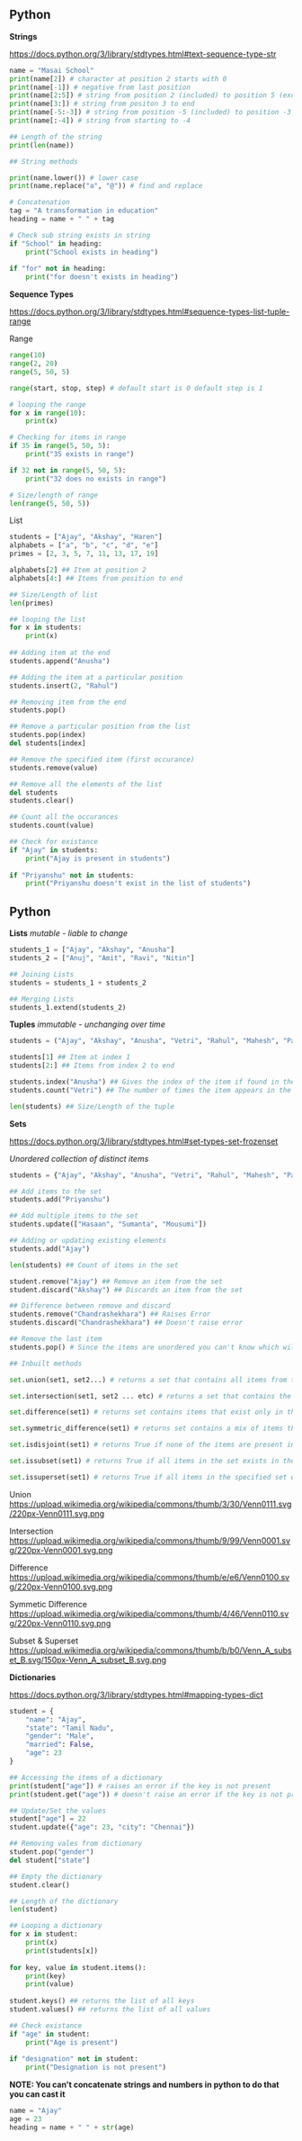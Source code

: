 ## Python

**Strings**  

https://docs.python.org/3/library/stdtypes.html#text-sequence-type-str

```python
name = "Masai School"
print(name[2]) # character at position 2 starts with 0
print(name[-1]) # negative from last position
print(name[2:5]) # string from position 2 (included) to position 5 (excluded)
print(name[3:]) # string from positon 3 to end
print(name[-5:-3]) # string from position -5 (included) to position -3 (excluded)
print(name[:-4]) # string from starting to -4 

## Length of the string
print(len(name))

## String methods

print(name.lower()) # lower case
print(name.replace("a", "@")) # find and replace

# Concatenation
tag = "A transformation in education"
heading = name + " " + tag

# Check sub string exists in string
if "School" in heading:
    print("School exists in heading")
    
if "for" not in heading:
    print("for doesn't exists in heading")
```

**Sequence Types**

https://docs.python.org/3/library/stdtypes.html#sequence-types-list-tuple-range

Range

```python
range(10)
range(2, 20)
range(5, 50, 5)

range(start, stop, step) # default start is 0 default step is 1

# looping the range
for x in range(10):
    print(x)

# Checking for items in range
if 35 in range(5, 50, 5):
    print("35 exists in range")

if 32 not in range(5, 50, 5):
    print("32 does no exists in range")

# Size/length of range
len(range(5, 50, 5))
```

List

```python
students = ["Ajay", "Akshay", "Haren"]
alphabets = ["a", "b", "c", "d", "e"]
primes = [2, 3, 5, 7, 11, 13, 17, 19]

alphabets[2] ## Item at position 2
alphabets[4:] ## Items from position to end

## Size/Length of list
len(primes)

## looping the list
for x in students:
    print(x)
    
## Adding item at the end
students.append("Anusha")

## Adding the item at a particular position
students.insert(2, "Rahul")

## Removing item from the end
students.pop()

## Remove a particular position from the list
students.pop(index)
del students[index]

## Remove the specified item (first occurance)
students.remove(value)

## Remove all the elements of the list
del students
students.clear()

## Count all the occurances
students.count(value)

## Check for existance
if "Ajay" in students:
    print("Ajay is present in students")
    
if "Priyanshu" not in students:
    print("Priyanshu doesn't exist in the list of students")
```


## Python

**Lists**
*mutable - liable to change*

```python
students_1 = ["Ajay", "Akshay", "Anusha"]
students_2 = ["Anuj", "Amit", "Ravi", "Nitin"]

## Joining Lists
students = students_1 + students_2

## Merging Lists
students_1.extend(students_2)
```

**Tuples**
*immutable - unchanging over time*

```python
students = ("Ajay", "Akshay", "Anusha", "Vetri", "Rahul", "Mahesh", "Pavan", "Haren")

students[1] ## Item at index 1
students[2:] ## Items from index 2 to end

students.index("Anusha") ## Gives the index of the item if found in the tuple
students.count("Vetri") ## The number of times the item appears in the tuple

len(students) ## Size/Length of the tuple
```



**Sets**

https://docs.python.org/3/library/stdtypes.html#set-types-set-frozenset

*Unordered collection of distinct items*

```python
students = {"Ajay", "Akshay", "Anusha", "Vetri", "Rahul", "Mahesh", "Pavan", "Haren"}

## Add items to the set
students.add("Priyanshu")

## Add multiple items to the set
students.update(["Hasaan", "Sumanta", "Mousumi"])

## Adding or updating existing elements
students.add("Ajay")

len(students) ## Count of items in the set

student.remove("Ajay") ## Remove an item from the set
student.discard("Akshay") ## Discards an item from the set

## Difference between remove and discard
students.remove("Chandrashekhara") ## Raises Error
students.discard("Chandrashekhara") ## Doesn't raise error

## Remove the last item
students.pop() # Since the items are unordered you can't know which will be removed

## Inbuilt methods

set.union(set1, set2...) # returns a set that contains all items from the original set, and all items from the specified sets

set.intersection(set1, set2 ... etc) # returns a set that contains the similarity between two or more sets

set.difference(set1) # returns set contains items that exist only in the first set, and not in both sets

set.symmetric_difference(set1) # returns set contains a mix of items that are not present in both sets

set.isdisjoint(set1) # returns True if none of the items are present in both sets, otherwise it returns False

set.issubset(set1) # returns True if all items in the set exists in the specified set, otherwise it retuns False

set.issuperset(set1) # returns True if all items in the specified set exists in the original set, otherwise it retuns False
```

Union  
https://upload.wikimedia.org/wikipedia/commons/thumb/3/30/Venn0111.svg/220px-Venn0111.svg.png

Intersection  
https://upload.wikimedia.org/wikipedia/commons/thumb/9/99/Venn0001.svg/220px-Venn0001.svg.png

Difference  
https://upload.wikimedia.org/wikipedia/commons/thumb/e/e6/Venn0100.svg/220px-Venn0100.svg.png

Symmetic Difference  
https://upload.wikimedia.org/wikipedia/commons/thumb/4/46/Venn0110.svg/220px-Venn0110.svg.png

Subset & Superset  
https://upload.wikimedia.org/wikipedia/commons/thumb/b/b0/Venn_A_subset_B.svg/150px-Venn_A_subset_B.svg.png



**Dictionaries**

https://docs.python.org/3/library/stdtypes.html#mapping-types-dict

```python
student = {
    "name": "Ajay",
    "state": "Tamil Nadu",
    "gender": "Male",
    "married": False,
    "age": 23
}

## Accessing the items of a dictionary
print(student["age"]) # raises an error if the key is not present
print(student.get("age")) # doesn't raise an error if the key is not present

## Update/Set the values
student["age"] = 22
student.update({"age": 23, "city": "Chennai"})

## Removing vales from dictionary
student.pop("gender")
del student["state"]

## Empty the dictionary
student.clear()

## Length of the dictionary
len(student)

## Looping a dictionary
for x in student:
    print(x)
    print(students[x])
    
for key, value in student.items():
    print(key)
    print(value)
    
student.keys() ## returns the list of all keys
student.values() ## returns the list of all values

## Check existance
if "age" in student:
    print("Age is present")
    
if "designation" not in student:
    print("Designation is not present")
```



**NOTE: You can't concatenate strings and numbers in python to do that you can cast it**
```python
name = "Ajay"
age = 23
heading = name + " " + str(age)
```
